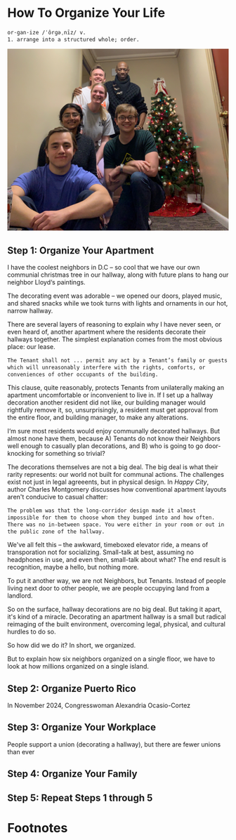 # How To Organize Your Life

    or·gan·ize /ˈôrɡəˌnīz/ v.
    1. arrange into a structured whole; order.

![Neighbors posing with our hallway christmas tree](IMG_0776.jpeg)

## Step 1: Organize Your Apartment

I have the coolest neighbors in D.C – so cool that we have our own communial christmas tree in our hallway, along with future plans to hang our neighbor Lloyd‘s paintings.

The decorating event was adorable – we opened our doors, played music, and shared snacks while we took turns with lights and ornaments in our hot, narrow hallway.

There are several layers of reasoning to explain why I have never seen, or even heard of, another apartment where the residents decorate their hallways together. The simplest explanation comes from the most obvious place: our lease.

    The Tenant shall not ... permit any act by a Tenant’s family or guests which will unreasonably interfere with the rights, comforts, or conveniences of other occupants of the building.

This clause, quite reasonably, protects Tenants from unilaterally making an apartment uncomfortable or inconvenient to live in. If I set up a hallway decoration another resident did not like, our building manager would rightfully remove it, so, unsurprisingly, a resident must get approval from the entire floor, and building manager, to make any alterations.

I‘m sure most residents would enjoy communally decorated hallways. But almost none have them, because A) Tenants do not know their Neighbors well enough to casually plan decorations, and B) who is going to go door-knocking for something so trivial?

The decorations themselves are not a big deal. The big deal is what their rarity represents: our world not built for communal actions. The challenges exist not just in legal agreeents, but in physical design. In _Happy City_, author Charles Montgomery discusses how conventional apartment layouts aren't conducive to casual chatter:

    The problem was that the long-corridor design made it almost impossible for them to choose whom they bumped into and how often. There was no in-between space. You were either in your room or out in the public zone of the hallway.

We've all felt this – the awkward, timeboxed elevator ride, a means of transporation not for socializing. Small-talk at best, assuming no headphones in use, and even then, small-talk about what? The end result is recognition, maybe a hello, but nothing more.

To put it another way, we are not Neighbors, but Tenants. Instead of people living next door to other people, we are people occupying land from a landlord.

So on the surface, hallway decorations are no big deal. But taking it apart, it's kind of a miracle. Decorating an apartment hallway is a small but radical reimaging of the built environment, overcoming legal, physical, and cultural hurdles to do so.

So how did we do it? In short, we organized.

But to explain how six neighbors organized on a single floor, we have to look at how millions organized on a single island.

## Step 2: Organize Puerto Rico

In November 2024, Congresswoman Alexandria Ocasio-Cortez

## Step 3: Organize Your Workplace

People support a union (decorating a hallway), but there are fewer unions than ever

## Step 4: Organize Your Family

## Step 5: Repeat Steps 1 through 5

# Footnotes

